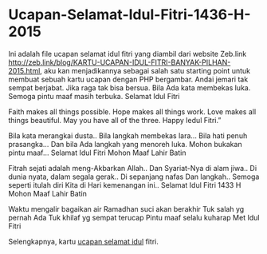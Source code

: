 # Ucapan-Selamat-Idul-Fitri-1436-H-2015
Ini adalah file ucapan selamat idul fitri yang diambil dari website Zeb.link http://zeb.link/blog/KARTU-UCAPAN-IDUL-FITRI-BANYAK-PILHAN-2015.html, aku kan menjadikannya sebagai salah satu starting point untuk membuat sebuah kartu ucapan dengan PHP bergambar.
Andai jemari tak sempat berjabat.
Jika raga tak bisa bersua.
Bila Ada kata membekas luka.
Semoga pintu maaf masih terbuka.
Selamat Idul Fitri

Faith makes all things possible.
Hope makes all things work.
Love makes all things beautiful.
May you have all of the three.
Happy Iedul Fitri.” 

Bila kata merangkai dusta..
Bila langkah membekas lara…
Bila hati penuh prasangka…
Dan bila Ada langkah yang menoreh luka.
Mohon bukakan pintu maaf…
Selamat Idul Fitri Mohon Maaf Lahir Batin

Fitrah sejati adalah meng-Akbarkan Allah..
Dan Syariat-Nya di alam jiwa..
Di dunia nyata, dalam segala gerak..
Di sepanjang nafas Dan langkah..
Semoga seperti itulah diri Kita di Hari kemenangan ini..
Selamat Idul Fitri 1433 H Mohon Maaf Lahir Batin

Waktu mengalir bagaikan air
Ramadhan suci akan berakhir
Tuk salah yg pernah Ada
Tuk khilaf yg sempat terucap
Pintu maaf selalu kuharap
Met Idul Fitri

Selengkapnya, kartu <a href="http://zeb.link/blog/KARTU-UCAPAN-IDUL-FITRI-BANYAK-PILHAN-2015.html">ucapan selamat idul</a> fitri.
